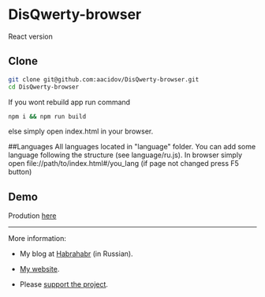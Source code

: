 # DisQwerty-browser
React version

## Clone

```bash
git clone git@github.com:aacidov/DisQwerty-browser.git
cd DisQwerty-browser
```

If you wont rebuild app run command
```bash
npm i && npm run build
```
else simply open index.html in your browser.

##Languages
All languages located in "language" folder. You can add some language following the structure (see language/ru.js).
In browser simply open file://path/to/index.html#/you_lang (if page not changed press F5 button)

## Demo

Prodution [here](http://aacidov.ru/DisQwerty)

---
More information:

* My blog at [Habrahabr](https://habrahabr.ru/users/ibakaidov/topics/) (in Russian).

* [My website](http://aacidov.ru/).

* Please [support the project](http://aacidov.ru/donate).
